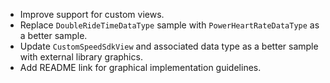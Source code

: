 
* Improve support for custom views.
* Replace `DoubleRideTimeDataType` sample with `PowerHeartRateDataType` as a better sample.
* Update `CustomSpeedSdkView` and associated data type as a better sample with external library graphics.
* Add README link for graphical implementation guidelines.
